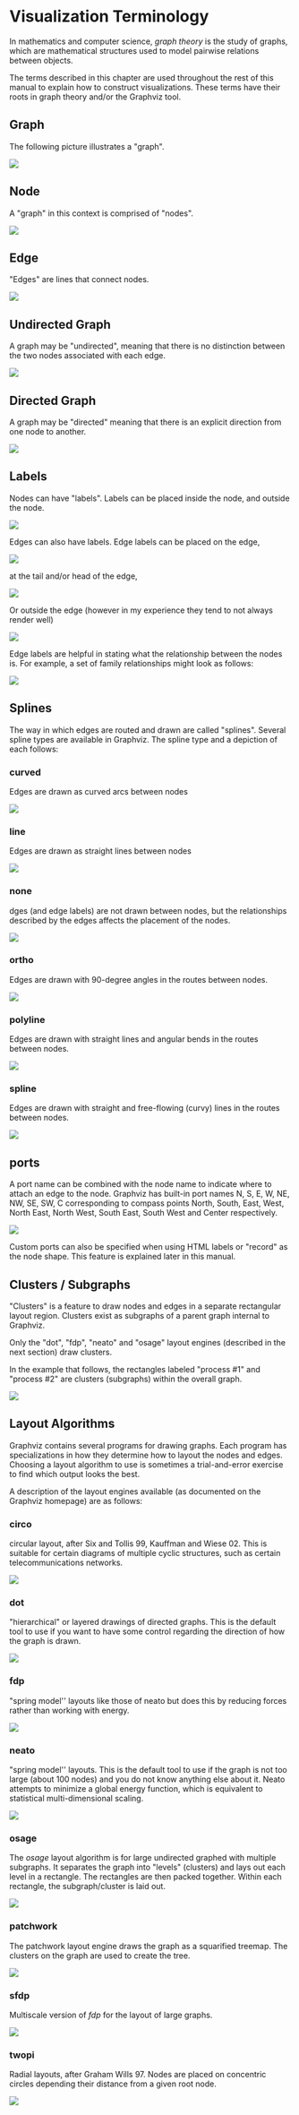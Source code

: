 # Visualization Terminology

In mathematics and computer science, *graph theory* is the study of graphs, which are mathematical structures used to model pairwise relations between objects.

The terms described in this chapter are used throughout the rest of this manual to explain how to construct visualizations. These terms have their roots in graph theory and/or the Graphviz tool.

## Graph

The following picture illustrates a "graph".

![](../media/67ab8d51d2a46bbbeb2f1b1f7d4c1fe1.png)

## Node

A "graph" in this context is comprised of "nodes".

![](../media/99d7592123e9a29a0bb3e9e7fe243da9.png)

## Edge

"Edges" are lines that connect nodes.

![](../media/f2ed7375b0b033d3cfb46f617f61e233.png)

## Undirected Graph

A graph may be "undirected", meaning that there is no distinction between the two nodes associated with each edge.

![](../media/728e39092179648bdc2e546a72e0624f.png)

## Directed Graph

A graph may be "directed" meaning that there is an explicit direction from one node to another.

![](../media/f4061834a61e3356bc65cc2c4ba4ab76.png)

## Labels

Nodes can have "labels". Labels can be placed inside the node, and outside the node.

![](../media/1c7ca23f1a71903742522c8f630d0d13.png)

Edges can also have labels. Edge labels can be placed on the edge,

![](../media/a60e967a1b22dc436134cb2eefe91753.png)

at the tail and/or head of the edge,

![](../media/7590a1ea8a2fe92f8eace465df0b924b.png)

Or outside the edge (however in my experience they tend to not always render well)

![](../media/ff1e8eb1c6f7686b89a0cdf50e9748cb.png)

Edge labels are helpful in stating what the relationship between the nodes is. For example, a set of family relationships might look as follows:

![](../media/19e2acd3c9d17a93396f47f4b99ce3f4.png)

## Splines

The way in which edges are routed and drawn are called "splines". Several spline types are available in Graphviz. The spline type and a depiction of each follows:

### curved

Edges are drawn as curved arcs between nodes

![](../media/c0087e3a8e9bd632fd48d7a3b254fffe.png)

### line

Edges are drawn as straight lines between nodes

![](../media/d1e3da5e238bf384bf7ad2882e8f9de1.png)

### none

dges (and edge labels) are not drawn between nodes, but the relationships described by the edges affects the placement of the nodes.

![](../media/91fb7409d38ccb764663dfddafdc82e7.png)

### ortho

Edges are drawn with 90-degree angles in the routes between nodes.

![](../media/7c25a63fb116f430ed6f93af46bf26c1.png)

### polyline

Edges are drawn with straight lines and angular bends in the routes between nodes.

![](../media/368fd5b604a05ffabffb4f940ce37359.png)

### spline

Edges are drawn with straight and free-flowing (curvy) lines in the routes between nodes.

![](../media/9209c6b5cf0b939dee639fa1b9d8239c.png)

## ports

A port name can be combined with the node name to indicate where to attach an edge to the node. Graphviz has built-in port names N, S, E, W, NE, NW, SE, SW, C corresponding to compass points North, South, East, West, North East, North West, South East, South West and Center respectively.

![](../media/567dbee9f9f4ae3519b9d2c8b3f6dce6.png)

Custom ports can also be specified when using HTML labels or "record" as the node shape. This feature is explained later in this manual.

## Clusters / Subgraphs

"Clusters" is a feature to draw nodes and edges in a separate rectangular layout region. Clusters exist as subgraphs of a parent graph internal to Graphviz.

Only the "dot", "fdp", "neato" and "osage" layout engines (described in the next section) draw clusters.

In the example that follows, the rectangles labeled "process \#1" and "process \#2" are clusters (subgraphs) within the overall graph.

![](../media/af1eef86eebcb84379d993d114dca859.png)

## Layout Algorithms

Graphviz contains several programs for drawing graphs. Each program has specializations in how they determine how to layout the nodes and edges. Choosing a layout algorithm to use is sometimes a trial-and-error exercise to find which output looks the best.

A description of the layout engines available (as documented on the Graphviz homepage) are as follows:

### circo

circular layout, after Six and Tollis 99, Kauffman and Wiese 02. This is suitable for certain diagrams of multiple cyclic structures, such as certain telecommunications networks.

![](../media/04743315a97480eaa93d2227aa539137.png)

### dot

"hierarchical" or layered drawings of directed graphs. This is the default tool to use if you want to have some control regarding the direction of how the graph is drawn.

![](../media/97e7d47c51aa9e614545cadc841c0264.png)

### fdp

"spring model'' layouts like those of neato but does this by reducing forces rather than working with energy.

![](../media/f20ce45f4d0658b010af1502e6d1dbfc.png)

### neato

"spring model'' layouts. This is the default tool to use if the graph is not too large (about 100 nodes) and you do not know anything else about it. Neato attempts to minimize a global energy function, which is equivalent to statistical multi-dimensional scaling.

![](../media/c5949574ac970952e42a97f0b2864277.png)

### osage

The *osage* layout algorithm is for large undirected graphed with multiple subgraphs. It separates the graph into "levels" (clusters) and lays out each level in a rectangle. The rectangles are then packed together. Within each rectangle, the subgraph/cluster is laid out.

![](../media/66804945ad6e5a0df74965c2cac96fdc.png)

### patchwork

The patchwork layout engine draws the graph as a squarified treemap. The clusters on the graph are used to create the tree.

![](../media/5a06a33a66c458bf65bd8430604f1779.png)

### sfdp

Multiscale version of *fdp* for the layout of large graphs.

![](../media/546176879a8673a33c1cc29038dc53ec.png)

### twopi

Radial layouts, after Graham Wills 97. Nodes are placed on concentric circles depending their distance from a given root node.

![](../media/8dff9fd7bf86eadcdbb3c4c4854085c6.png)





